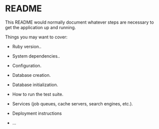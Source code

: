 # README

This README would normally document whatever steps are necessary to get the
application up and running.

Things you may want to cover:

* Ruby version..

* System dependencies..

* Configuration.

* Database creation.

* Database initialization.

* How to run the test suite.

* Services (job queues, cache servers, search engines, etc.).

* Deployment instructions

* ...
